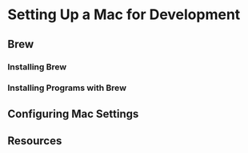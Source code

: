 # Setting Up a Mac for Development

## Brew

### Installing Brew

### Installing Programs with Brew

## Configuring Mac Settings


## Resources

